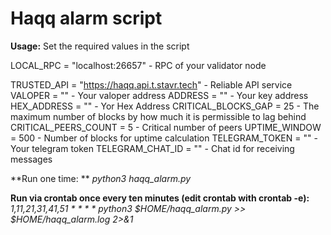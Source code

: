 # Haqq alarm script

**Usage:** Set the required values in the script

LOCAL_RPC = "localhost:26657" - RPC of your validator node

TRUSTED_API = "https://haqq.api.t.stavr.tech" - Reliable API service
VALOPER = "" - Your valoper address
ADDRESS = "" - Your key address
HEX_ADDRESS = "" - Yor Hex Address
CRITICAL_BLOCKS_GAP = 25 - The maximum number of blocks by how much it is permissible to lag behind
CRITICAL_PEERS_COUNT = 5 - Critical number of peers
UPTIME_WINDOW = 500 - Number of blocks for uptime calculation
TELEGRAM_TOKEN = "" - Your telegram token
TELEGRAM_CHAT_ID = "" - Chat id for receiving messages

**Run one time: **
_python3 haqq_alarm.py_

**Run via crontab once every ten minutes (edit crontab with crontab -e):**
_1,11,21,31,41,51 * * * * python3 $HOME/haqq_alarm.py >> $HOME/haqq_alarm.log 2>&1_

